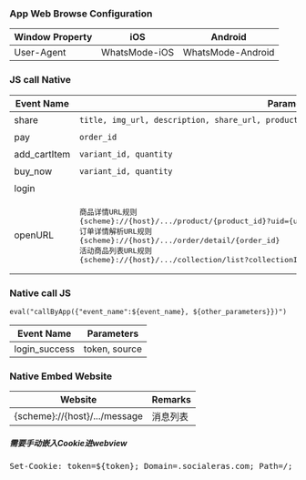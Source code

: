 ### App Web Browse Configuration

| Window Property | iOS  | Android |
|---|---|---|
|User-Agent|WhatsMode-iOS|WhatsMode-Android|

### JS call Native

| Event Name | Parameters | Remarks | 
|---|---|---|
| share | `title, img_url, description, share_url, product_id` | 分享 |
| pay | `order_id` | 支付|
| add_cartItem | `variant_id, quantity` | 加购 |
| buy_now | `variant_id, quantity` | 立即购买 |
| login | | 登录/注册|
| openURL | <pre>商品详情URL规则 {scheme}://{host}/.../product/{product_id}?uid={user_id}&i={influencer_id}&...{other_parameters}<br/>订单详情解析URL规则 {scheme}://{host}/.../order/detail/{order_id}<br/>活动商品列表URL规则 {scheme}://{host}/.../collection/list?collectionId={collection_id}</pre> |<pre>商品详情<br/>订单详情<br/>活动商品列表</pre>|

### Native call JS
`eval("callByApp({"event_name":${event_name}, ${other_parameters}})")`

| Event Name | Parameters |
|---|---|
|login_success|token, source|


### Native Embed Website
| Website | Remarks |
|---|---|
|{scheme}://{host}/.../message|消息列表|

<h5>需要手动嵌入Cookie进webview</h5>
<pre>
Set-Cookie: token=${token}; Domain=.socialeras.com; Path=/; language=${language}; currencyCode=${currencyCode}; countryCode=${countryCode}; clinetId=${UUID_String};
</pre>